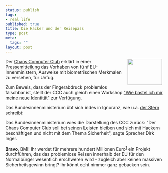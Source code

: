 ```yaml
--- 
status: publish
tags: 
- real life
published: true
title: Die Hacker und der Reisepass
type: post
meta: 
  tags: ""
layout: post
---
```

<p><a href='/uploads/allgemein/fingerabdruck.jpg'><img width="110" height="83" border="0" hspace="5" align="right" src="/wp-content/olduploads/allgemein/fingerabdruck.serendipityThumb.jpg" alt=""  /></a>Der <a target="_BLANK" href="http://www.ccc.de/" title="http://www.ccc.de/" onmouseover="window.status='http://www.ccc.de/';return true;" onmouseout="window.status='';return true;">Chaos Computer Club</a> erklärt in einer <a target="_BLANK" href="http://www.ccc.de/updates/2004/biometriehack?language=de" title="http://www.ccc.de/updates/2004/biometriehack?language=de" onmouseover="window.status='http://www.ccc.de/updates/2004/biometriehack?language=de';return true;" onmouseout="window.status='';return true;">Pressemitteilung</a> das Vorhaben von fünf EU-Innenministern, Ausweise mit biometrischen Merkmalen zu versehen, für Unfug.</p>

<p>Zum Beweis, dass der Fingerabdruck problemlos fälschbar ist, stellt der CCC auch gleich einen Workshop <a target="_BLANK" href="http://www.ccc.de/biometrie/fingerabdruck_kopieren.xml" title="http://www.ccc.de/biometrie/fingerabdruck_kopieren.xml" onmouseover="window.status='http://www.ccc.de/biometrie/fingerabdruck_kopieren.xml';return true;" onmouseout="window.status='';return true;">"Wie bastel ich mir meine neue Identität"</a> zur Verfügung.</p>

<p>Das Bundesinnenministerium übt sich indes in Ignoranz, wie u.a. <a target="_BLANK" href="http://www.stern.de/computer-technik/technik/?id=531388&nv=cp_L2_tt" title="http://www.stern.de/computer-technik/technik/?id=531388&nv=cp_L2_tt" onmouseover="window.status='http://www.stern.de/computer-technik/technik/?id=531388&nv=cp_L2_tt';return true;" onmouseout="window.status='';return true;">der Stern</a> schreibt:<br />
<blockquote></blockquote></p>

<p>Das Bundesinnenministerium wies die Darstellung des CCC zurück: &quot;Der Chaos Computer Club soll bei seinen Leisten bleiben und sich mit Hackern beschäftigen und nicht mit dem Thema Sicherheit&quot;, sagte Sprecher Dirk Inger.</p>


<p><b>Bravo</b>, BMI! Ihr werdet für mehrere hundert Millionen Euro<sup><a target="_BLANK" href="http://www.golem.de/0410/34307.html" title="http://www.golem.de/0410/34307.html" onmouseover="window.status='http://www.golem.de/0410/34307.html';return true;" onmouseout="window.status='';return true;">1</a></sup> ein Projekt durchführen, das das problemlose Reisen innerhalb der EU für den Normalbürger wesentlich erschweren wird - zugleich aber keinen massiven Sicherheitsgewinn bringt? Ihr könnt echt nimmer ganz gebacken sein.</p>
